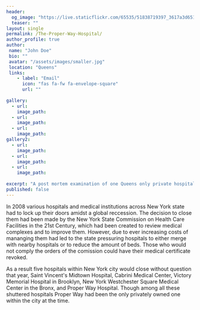 ```yaml
---
header:
  og_image: "https://live.staticflickr.com/65535/51838719397_3617a3d651_o.jpg"
  teaser: ""
layout: single
permalink: /The-Proper-Way-Hospital/
author_profile: true
author: 
 name: "John Doe"
 bio: ""
 avatar: "/assets/images/smaller.jpg"
 location: "Queens"  
 links:
    - label: "Email"
      icon: "fas fa-fw fa-envelope-square"
      url: ""
    
gallery:
  - url:  
    image_path: 
  - url:  
    image_path: 
  - url:  
    image_path: 
gallery2:
  - url:  
    image_path: 
  - url:  
    image_path: 
  - url:  
    image_path: 
      
excerpt: "A post mortem examination of one Queens only private hospitals"       
published: false
---
```

In 2008 various hospitals and medical institutions across New York state had to lock up their doors amidst a global reccession. The decision to close them had been made by the New York State Commission on Health Care Facilities in the 21st Century, which had been created to review medical complexes and to improve them. However, due to ever increasing costs of mananging them had led to the state pressuring hospitals to either merge with nearby hospitals or to reduce the amount of beds. Those who would not comply the orders of the comission could have their medical certificate revoked.

As a result five hospitals within New York city would close without question that year, Saint Vincent's Midtown Hospital, Cabrini Medical Center, Victory Memorial Hospital in Brooklyn, New York Westchester Square Medical Center in the Bronx, and Proper Way Hospital. Though among all these shuttered hospitals Proper Way had been the only privately owned one within the city at the time.



